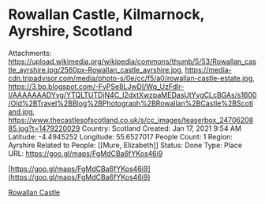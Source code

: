 # Rowallan Castle, Kilmarnock, Ayrshire, Scotland

Attachments: https://upload.wikimedia.org/wikipedia/commons/thumb/5/53/Rowallan_castle_ayrshire.jpg/2560px-Rowallan_castle_ayrshire.jpg, https://media-cdn.tripadvisor.com/media/photo-s/0e/cc/f5/a0/rowallan-castle-estate.jpg, https://3.bp.blogspot.com/-FvPSe8LJwDI/Wq_UzFdlr-I/AAAAAAADYvg/YTQLTUTDjN4C_I2dxtXwzpaMEDasUtYvgCLcBGAs/s1600/Old%2BTravel%2BBlog%2BPhotograph%2BRowallan%2BCastle%2BScotland.jpg, https://www.thecastlesofscotland.co.uk/s/cc_images/teaserbox_2470620885.jpg?t=1479220029
Country: Scotland
Created: Jan 17, 2021 9:54 AM
Latitude: -4.4945252
Longitude: 55.6527017
People Count: 1
Region: Ayrshire
Related to People: [[Mure, Elizabeth]]
Status: Done
Type: Place
URL: https://goo.gl/maps/FgMdCBa6fYKos46i9

[https://goo.gl/maps/FgMdCBa6fYKos46i9](https://goo.gl/maps/FgMdCBa6fYKos46i9)

[Rowallan Castle](https://en.wikipedia.org/wiki/Rowallan_Castle)